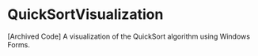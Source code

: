 # QuickSortVisualization

[Archived Code] A visualization of the QuickSort algorithm using Windows Forms.